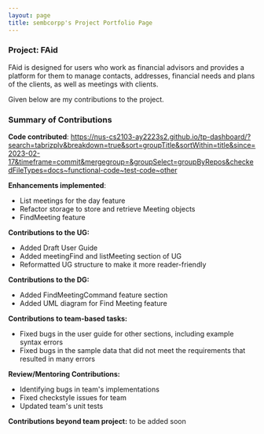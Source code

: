 ```yaml
---
layout: page
title: sembcorpp's Project Portfolio Page
---
```


### Project: FAid

FAid is designed for users who work as financial advisors and provides a platform for them to manage contacts, addresses, financial needs and plans of the clients, as well as meetings with clients.

Given below are my contributions to the project.

### Summary of Contributions

**Code contributed**:
https://nus-cs2103-ay2223s2.github.io/tp-dashboard/?search=tabrizplv&breakdown=true&sort=groupTitle&sortWithin=title&since=2023-02-17&timeframe=commit&mergegroup=&groupSelect=groupByRepos&checkedFileTypes=docs~functional-code~test-code~other

**Enhancements implemented**:

* List meetings for the day feature
* Refactor storage to store and retrieve Meeting objects
* FindMeeting feature

**Contributions to the UG:**

* Added Draft User Guide
* Added meetingFind and listMeeting section of UG
* Reformatted UG structure to make it more reader-friendly

**Contributions to the DG:**
* Added FindMeetingCommand feature section
* Added UML diagram for Find Meeting feature

**Contributions to team-based tasks:**
* Fixed bugs in the user guide for other sections, including example syntax errors
* Fixed bugs in the sample data that did not meet the requirements that resulted in many errors

**Review/Mentoring Contributions:**
* Identifying bugs in team's implementations
* Fixed checkstyle issues for team
* Updated team's unit tests

**Contributions beyond team project:** to be added soon

